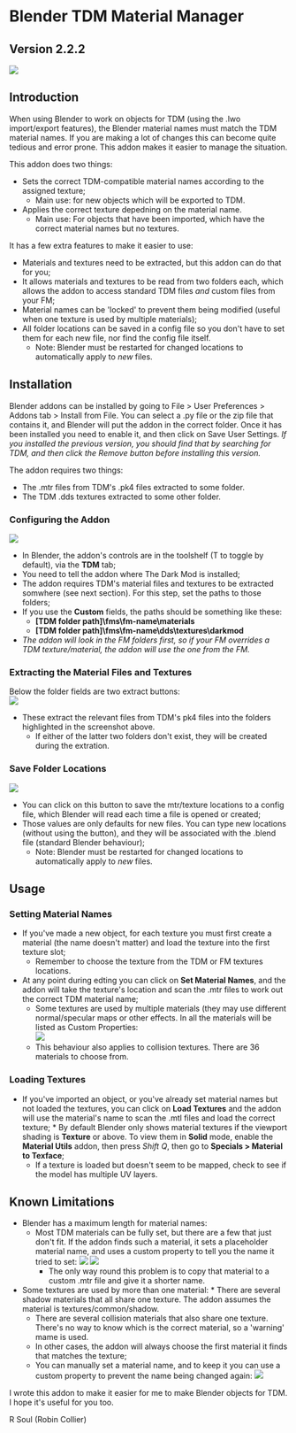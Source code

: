 # Blender TDM Material Manager
## Version 2.2.2
![](screens/addon_panel.gif)

## Introduction
When using Blender to work on objects for TDM (using the .lwo import/export features), the Blender material names must match the TDM material names. If you are making a lot of changes this can become quite tedious and error prone. This addon makes it easier to manage the situation.

This addon does two things:
* Sets the correct TDM-compatible material names according to the assigned texture;
  * Main use: for new objects which will be exported to TDM.
* Applies the correct texture depedning on the material name.
  * Main use: For objects that have been imported, which have the correct material names but no textures.

It has a few extra features to make it easier to use:
* Materials and textures need to be extracted, but this addon can do that for you;
* It allows materials and textures to be read from two folders each, which allows the addon to access standard TDM files <em>and</em> custom files from your FM;
* Material names can be 'locked' to prevent them being modified (useful when one texture is used by multiple materials);
* All folder locations can be saved in a config file so you don't have to set them for each new file, nor find the config file itself.
  * Note: Blender must be restarted for changed locations to automatically apply to <em>new</em> files.

## Installation
Blender addons can be installed by going to File > User Preferences > Addons tab > Install from File. You can select a .py file or the zip file that contains it, and Blender will put the addon in the correct folder. Once it has been installed you need to enable it, and then click on Save User Settings. <em>If you installed the previous version, you should find that by searching for TDM, and then click the Remove button before installing this version.</em>

The addon requires two things:
* The .mtr files from TDM's .pk4 files extracted to some folder.
* The TDM .dds textures extracted to some other folder.

### Configuring the Addon
![](screens/setup_folders.gif)
* In Blender, the addon's controls are in the toolshelf (T to toggle by default), via the <strong>TDM</strong> tab;
* You need to tell the addon where The Dark Mod is installed;
* The addon requires TDM's material files and textures to be extracted somwhere (see next section). For this step, set the paths to those folders;
* If you use the <strong>Custom</strong> fields, the paths should be something like these:
  * <strong>[TDM folder path]\fms\fm-name\materials</strong>
  * <strong>[TDM folder path]\fms\fm-name\dds\textures\darkmod</strong>
* <em>The addon will look in the FM folders first, so if your FM overrides a TDM texture/material, the addon will use the one from the FM.</em>

### Extracting the Material Files and Textures
Below the folder fields are two extract buttons:  
![](screens/extract_buttons.gif)
* These extract the relevant files from TDM's pk4 files into the folders highlighted in the screenshot above.
  * If either of the latter two folders don't exist, they will be created during the extration.

### Save Folder Locations
![](screens/save_folders.gif)
* You can click on this button to save the mtr/texture locations to a config file, which Blender will read each time a file is opened or created;
* Those values are only defaults for new files. You can type new locations (without using the button), and they will be associated with the .blend file (standard Blender behaviour);
  * Note: Blender must be restarted for changed locations to automatically apply to <em>new</em> files.

## Usage
### Setting Material Names
* If you've made a new object, for each texture you must first create a material (the name doesn't matter) and load the texture into the first texture slot;
  * Remember to choose the texture from the TDM or FM textures locations.
* At any point during edting you can click on <strong>Set Material Names</strong>, and the addon will take the texture's location and scan the .mtr files to work out the correct TDM material name;
  * Some textures are used by multiple materials (they may use different normal/specular maps or other effects. In all the materials will be listed as Custom Properties:  
  ![](screens/multi_mats.gif)
  * This behaviour also applies to collision textures. There are 36 materials to choose from.
		
### Loading Textures
* If you've imported an object, or you've already set material names but not loaded the textures, you can click on <strong>Load Textures</strong> and the addon will use the material's name to scan the .mtl files and load the correct texture;
		* By default Blender only shows material textures if the viewport shading is <strong>Texture</strong> or above. To view them in <strong>Solid</strong> mode, enable the <strong>Material Utils</strong> addon, then press <em>Shift Q</em>, then go to <strong>Specials > Material to Texface</strong>;
	* If a texture is loaded but doesn't seem to be mapped, check to see if the model has multiple UV layers.
	
## Known Limitations
* Blender has a maximum length for material names:
  * Most TDM materials can be fully set, but there are a few that just don't fit. If the addon finds such a material, it sets a placeholder material name, and uses a custom property to tell you the name it tried to set:
		![](screens/too_long.gif)
    ![](screens/failed_name.gif)
    * The only way round this problem is to copy that material to a custom .mtr file and give it a shorter name.
* Some textures are used by more than one material:
		* There are several shadow materials that all share one texture. The addon assumes the material is textures/common/shadow.
	* There are several collision materials that also share one texture. There's no way to know which is the correct material, so a 'warning' mame is used.
	* In other cases, the addon will always choose the first material it finds that matches the texture;
	* You can manually set a material name, and to keep it you can use a custom property to prevent the name being changed again:
	![](screens\no_change.gif)
	

I wrote this addon to make it easier for me to make Blender objects for TDM. I hope it's useful for you too.

R Soul (Robin Collier)
